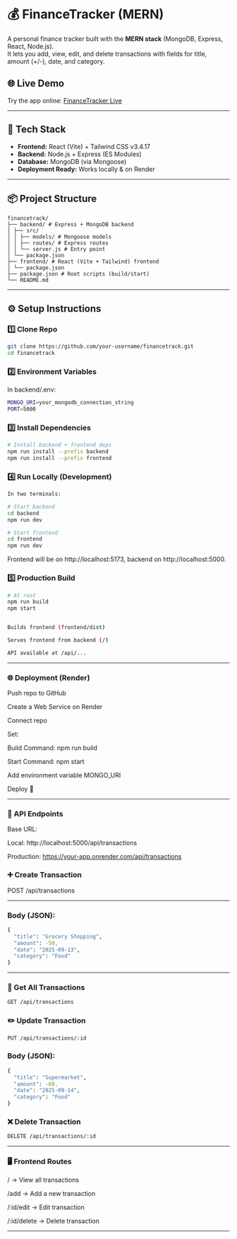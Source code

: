 # 💰 FinanceTracker (MERN)

A personal finance tracker built with the **MERN stack** (MongoDB, Express, React, Node.js).  
It lets you add, view, edit, and delete transactions with fields for title, amount (+/-), date, and category.

## 🌐 Live Demo

Try the app online: [FinanceTracker Live](https://financetracker-svwv.onrender.com)  

---

## 🚀 Tech Stack

- **Frontend:** React (Vite) + Tailwind CSS v3.4.17
- **Backend:** Node.js + Express (ES Modules)
- **Database:** MongoDB (via Mongoose)
- **Deployment Ready:** Works locally & on Render

---

## 📦 Project Structure
```
financetrack/
├── backend/ # Express + MongoDB backend
│ ├── src/
│ │ ├── models/ # Mongoose models
│ │ ├── routes/ # Express routes
│ │ └── server.js # Entry point
│ └── package.json
├── frontend/ # React (Vite + Tailwind) frontend
│ └── package.json
├── package.json # Root scripts (build/start)
└── README.md
```
---

## ⚙️ Setup Instructions

### 1️⃣ Clone Repo
```bash
git clone https://github.com/your-username/financetrack.git
cd financetrack
```
### 2️⃣ Environment Variables
In backend/.env:
```bash
MONGO_URI=your_mongodb_connection_string
PORT=5000
```

### 3️⃣ Install Dependencies
```bash
# Install backend + frontend deps
npm run install --prefix backend
npm run install --prefix frontend
```

### 4️⃣ Run Locally (Development)
```bash
In two terminals:

# Start backend
cd backend
npm run dev

# Start frontend
cd frontend
npm run dev
```
Frontend will be on http://localhost:5173, backend on http://localhost:5000.

### 5️⃣ Production Build
```bash
# At root
npm run build
npm start


Builds frontend (frontend/dist)

Serves frontend from backend (/)

API available at /api/...
```
---
### 🌐 Deployment (Render)

Push repo to GitHub

Create a Web Service on Render

Connect repo

Set:

Build Command: npm run build

Start Command: npm start

Add environment variable MONGO_URI

Deploy 🚀

---

### 📖 API Endpoints

Base URL:

Local: http://localhost:5000/api/transactions

Production: https://your-app.onrender.com/api/transactions

### ➕ Create Transaction
POST /api/transactions

---

### Body (JSON):
```bash
{
  "title": "Grocery Shopping",
  "amount": -50,
  "date": "2025-09-13",
  "category": "Food"
}
```
---

### 📂 Get All Transactions
```bash
GET /api/transactions
```

### ✏️ Update Transaction
```bash
PUT /api/transactions/:id
```

### Body (JSON):
```bash
{
  "title": "Supermarket",
  "amount": -60,
  "date": "2025-09-14",
  "category": "Food"
}
```

### ❌ Delete Transaction
```bash
DELETE /api/transactions/:id
```

---

### 🖥️ Frontend Routes

/ → View all transactions

/add → Add a new transaction

/:id/edit → Edit transaction

/:id/delete → Delete transaction

---
